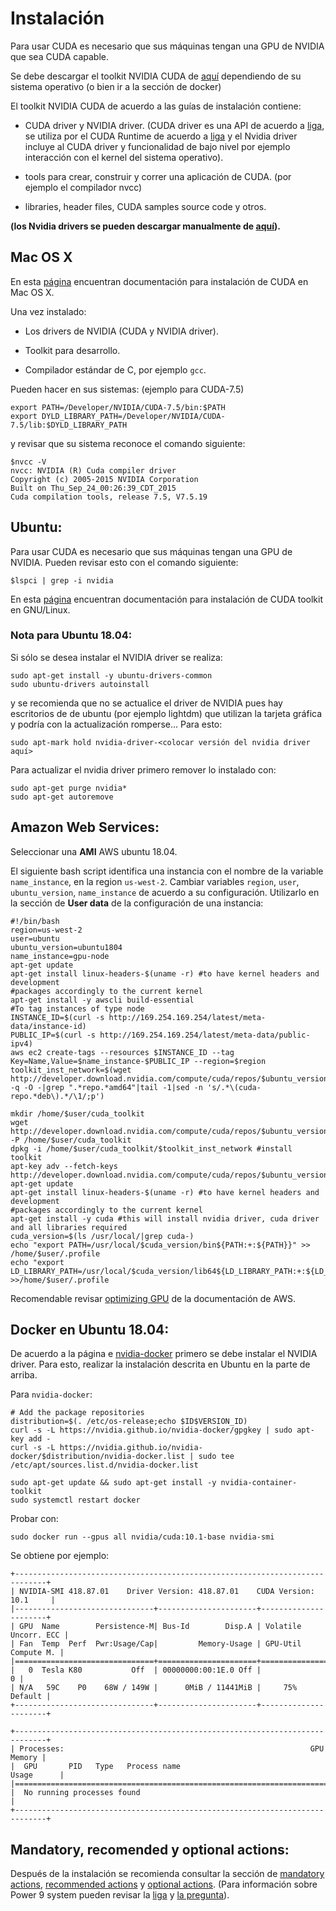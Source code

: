 # Instalación 

Para usar CUDA es necesario que sus máquinas tengan una GPU de NVIDIA que sea CUDA capable.

Se debe descargar el toolkit NVIDIA CUDA de [aquí](https://developer.nvidia.com/cuda-downloads) dependiendo de su sistema operativo (o bien ir a la sección de docker)

El toolkit NVIDIA CUDA de acuerdo a las guías de instalación contiene:

* CUDA driver y NVIDIA driver. (CUDA driver es una API de acuerdo a [liga](http://docs.nvidia.com/cuda/cuda-c-programming-guide/index.html#driver-api), se utiliza por el CUDA Runtime de acuerdo a [liga](http://docs.nvidia.com/cuda/cuda-c-programming-guide/index.html#versioning-and-compatibility) y el Nvidia driver incluye al CUDA driver y funcionalidad de bajo nivel por ejemplo interacción con el kernel del sistema operativo).

* tools para crear, construir y correr una aplicación de CUDA. (por ejemplo el compilador nvcc)

* libraries, header files, CUDA samples source code y otros.

**(los Nvidia drivers se pueden descargar manualmente de [aquí](http://www.nvidia.com/Download/index.aspx?lang=en-us)).**

## Mac OS X

En esta [página](http://docs.nvidia.com/cuda/cuda-getting-started-guide-for-mac-os-x/) encuentran documentación para instalación de CUDA en Mac OS X.

Una vez instalado:

* Los drivers de NVIDIA (CUDA y NVIDIA driver).

* Toolkit para desarrollo.

* Compilador estándar de C, por ejemplo `gcc`.

Pueden hacer en sus sistemas: (ejemplo para CUDA-7.5)

```
export PATH=/Developer/NVIDIA/CUDA-7.5/bin:$PATH
export DYLD_LIBRARY_PATH=/Developer/NVIDIA/CUDA-7.5/lib:$DYLD_LIBRARY_PATH
```

y revisar que su sistema reconoce el comando siguiente:

```
$nvcc -V
nvcc: NVIDIA (R) Cuda compiler driver
Copyright (c) 2005-2015 NVIDIA Corporation
Built on Thu_Sep_24_00:26:39_CDT_2015
Cuda compilation tools, release 7.5, V7.5.19
```

## Ubuntu:

Para usar CUDA es necesario que sus máquinas tengan una GPU de NVIDIA. Pueden revisar esto con el comando siguiente:

```
$lspci | grep -i nvidia
```

En esta [página](http://docs.nvidia.com/cuda/cuda-installation-guide-linux/index.html) encuentran documentación para instalación de  CUDA toolkit en GNU/Linux.

### Nota para Ubuntu 18.04:

Si sólo se desea instalar el NVIDIA driver se realiza:

```
sudo apt-get install -y ubuntu-drivers-common
sudo ubuntu-drivers autoinstall
```

y se recomienda que no se actualice el driver de NVIDIA pues hay escritorios de de ubuntu (por ejemplo lightdm) que utilizan la tarjeta gráfica y podría con la actualización romperse... Para esto:

```
sudo apt-mark hold nvidia-driver-<colocar versión del nvidia driver aquí>
```

Para actualizar el nvidia driver primero remover lo instalado con:

```
sudo apt-get purge nvidia*
sudo apt-get autoremove
```


## Amazon Web Services:

Seleccionar una **AMI** AWS ubuntu 18.04. 

El siguiente bash script identifica una instancia con el nombre de la variable `name_instance`, en la region `us-west-2`. Cambiar variables `region`, `user`, `ubuntu_version`, `name_instance` de acuerdo a su configuración. Utilizarlo en la sección de **User data** de la configuración de una instancia:

```
#!/bin/bash
region=us-west-2
user=ubuntu
ubuntu_version=ubuntu1804
name_instance=gpu-node
apt-get update
apt-get install linux-headers-$(uname -r) #to have kernel headers and development
#packages accordingly to the current kernel
apt-get install -y awscli build-essential
#To tag instances of type node
INSTANCE_ID=$(curl -s http://169.254.169.254/latest/meta-data/instance-id)
PUBLIC_IP=$(curl -s http://169.254.169.254/latest/meta-data/public-ipv4)
aws ec2 create-tags --resources $INSTANCE_ID --tag Key=Name,Value=$name_instance-$PUBLIC_IP --region=$region
toolkit_inst_network=$(wget http://developer.download.nvidia.com/compute/cuda/repos/$ubuntu_version/x86_64/ -q -O -|grep ".*repo.*amd64"|tail -1|sed -n 's/.*\(cuda-repo.*deb\).*/\1/;p')

mkdir /home/$user/cuda_toolkit
wget http://developer.download.nvidia.com/compute/cuda/repos/$ubuntu_version/x86_64/$toolkit_inst_network -P /home/$user/cuda_toolkit
dpkg -i /home/$user/cuda_toolkit/$toolkit_inst_network #install toolkit
apt-key adv --fetch-keys http://developer.download.nvidia.com/compute/cuda/repos/$ubuntu_version/x86_64/7fa2af80.pub
apt-get update
apt-get install linux-headers-$(uname -r) #to have kernel headers and development
#packages accordingly to the current kernel
apt-get install -y cuda #this will install nvidia driver, cuda driver and all libraries required
cuda_version=$(ls /usr/local/|grep cuda-)
echo "export PATH=/usr/local/$cuda_version/bin${PATH:+:${PATH}}" >> /home/$user/.profile
echo "export LD_LIBRARY_PATH=/usr/local/$cuda_version/lib64${LD_LIBRARY_PATH:+:${LD_LIBRARY_PATH}}" >>/home/$user/.profile
```

Recomendable revisar [optimizing GPU](https://docs.aws.amazon.com/AWSEC2/latest/UserGuide/optimize_gpu.html) de la documentación de AWS.

## Docker en Ubuntu 18.04:

De acuerdo a la página  e [nvidia-docker](https://github.com/NVIDIA/nvidia-docker) primero se debe instalar el NVIDIA driver. Para esto, realizar la instalación descrita en Ubuntu en la parte de arriba.

Para `nvidia-docker`:

```
# Add the package repositories
distribution=$(. /etc/os-release;echo $ID$VERSION_ID)
curl -s -L https://nvidia.github.io/nvidia-docker/gpgkey | sudo apt-key add -
curl -s -L https://nvidia.github.io/nvidia-docker/$distribution/nvidia-docker.list | sudo tee /etc/apt/sources.list.d/nvidia-docker.list

sudo apt-get update && sudo apt-get install -y nvidia-container-toolkit
sudo systemctl restart docker
```

Probar con:

```
sudo docker run --gpus all nvidia/cuda:10.1-base nvidia-smi
```

Se obtiene por ejemplo:

```
+-----------------------------------------------------------------------------+
| NVIDIA-SMI 418.87.01    Driver Version: 418.87.01    CUDA Version: 10.1     |
|-------------------------------+----------------------+----------------------+
| GPU  Name        Persistence-M| Bus-Id        Disp.A | Volatile Uncorr. ECC |
| Fan  Temp  Perf  Pwr:Usage/Cap|         Memory-Usage | GPU-Util  Compute M. |
|===============================+======================+======================|
|   0  Tesla K80           Off  | 00000000:00:1E.0 Off |                    0 |
| N/A   59C    P0    68W / 149W |      0MiB / 11441MiB |     75%      Default |
+-------------------------------+----------------------+----------------------+

+-----------------------------------------------------------------------------+
| Processes:                                                       GPU Memory |
|  GPU       PID   Type   Process name                             Usage      |
|=============================================================================|
|  No running processes found                                                 |
+-----------------------------------------------------------------------------+
```


## Mandatory, recomended y optional actions:

Después de la instalación se recomienda consultar la sección de [mandatory actions](http://docs.nvidia.com/cuda/cuda-installation-guide-linux/index.html#mandatory-post), [recommended actions](http://docs.nvidia.com/cuda/cuda-installation-guide-linux/index.html#recommended-post) y [optional actions](http://docs.nvidia.com/cuda/cuda-installation-guide-linux/index.html#optional-post). (Para información sobre Power 9 system pueden revisar la [liga](https://en.wikipedia.org/wiki/POWER9) y [la pregunta](https://devtalk.nvidia.com/default/topic/1028338/power9-for-ubuntu16-04/)).




